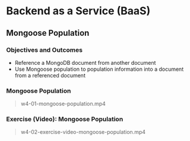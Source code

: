 # Backend as a Service (BaaS)

## Mongoose Population

### Objectives and Outcomes

- Reference a MongoDB document from another document
- Use Mongoose population to population information into a document from a referenced document

### Mongoose Population

> w4-01-mongoose-population.mp4

### Exercise (Video): Mongoose Population

> w4-02-exercise-video-mongoose-population.mp4

